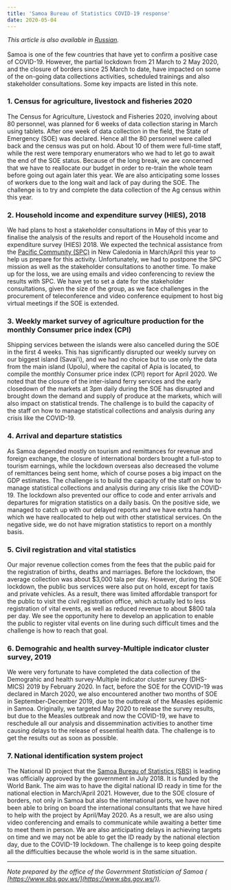```yaml
---
title: 'Samoa Bureau of Statistics COVID-19 response'
date: 2020-05-04
---
```


_This article is also available in
[Russian](/samoa-bureau-of-statistics-covid19-response-RU.pdf)._<br/><br/> Samoa
is one of the few countries that have yet to confirm a positive case of
COVID-19. However, the partial lockdown from 21 March to 2 May 2020, and the
closure of borders since 25 March to date, have impacted on some of the on-going
data collections activities, scheduled trainings and also stakeholder
consultations. Some key impacts are listed in this note.

### 1. Census for agriculture, livestock and fisheries 2020

The Census for Agriculture, Livestock and Fisheries 2020, involving about 80
personnel, was planned for 6 weeks of data collection staring in March using
tablets. After one week of data collection in the field, the State of Emergency
(SOE) was declared. Hence all the 80 personnel were called back and the census
was put on hold. About 10 of them were full-time staff, while the rest were
temporary enumerators who we had to let go to await the end of the SOE status.
Because of the long break, we are concerned that we have to reallocate our
budget in order to re-train the whole team before going out again later this
year. We are also anticipating some losses of workers due to the long wait and
lack of pay during the SOE. The challenge is to try and complete the data
collection of the Ag census within this year.

### 2. Household income and expenditure survey (HIES), 2018

We had plans to host a stakeholder consultations in May of this year to finalise
the analysis of the results and report of the Household income and expenditure
survey (HIES) 2018. We expected the technical assistance from the
[Pacific Community (SPC)](https://sdd.spc.int/) in New Caledonia in March/April
this year to help us prepare for this activity. Unfortunately, we had to
postpone the SPC mission as well as the stakeholder consultations to another
time. To make up for the loss, we are using emails and video conferencing to
review the results with SPC. We have yet to set a date for the stakeholder
consultations, given the size of the group, as we face challenges in the
procurement of teleconference and video conference equipment to host big virtual
meetings if the SOE is extended.

### 3. Weekly market survey of agriculture production for the monthly Consumer price index (CPI)

Shipping services between the islands were also cancelled during the SOE in the
first 4 weeks. This has significantly disrupted our weekly survey on our biggest
island (Savai’i), and we had no choice but to use only the data from the main
island (Upolu), where the capital of Apia is located, to compile the monthly
Consumer price index (CPI) report for April 2020. We noted that the closure of
the inter-island ferry services and the early closedown of the markets at 3pm
daily during the SOE has disrupted and brought down the demand and supply of
produce at the markets, which will also impact on statistical trends. The
challenge is to build the capacity of the staff on how to manage statistical
collections and analysis during any crisis like the COVID-19.

### 4. Arrival and departure statistics

As Samoa depended mostly on tourism and remittances for revenue and foreign
exchange, the closure of international borders brought a full-stop to tourism
earnings, while the lockdown overseas also decreased the volume of remittances
being sent home, which of course poses a big impact on the GDP estimates. The
challenge is to build the capacity of the staff on how to manage statistical
collections and analysis during any crisis like the COVID-19. The lockdown also
prevented our office to code and enter arrivals and departures for migration
statistics on a daily basis. On the positive side, we managed to catch up with
our delayed reports and we have extra hands which we have reallocated to help
out with other statistical services. On the negative side, we do not have
migration statistics to report on a monthly basis.

### 5. Civil registration and vital statistics

Our major revenue collection comes from the fees that the public paid for the
registration of births, deaths and marriages. Before the lockdown, the average
collection was about $3,000 tala per day. However, during the SOE lockdown, the
public bus services were also put on hold, except for taxis and private
vehicles. As a result, there was limited affordable transport for the public to
visit the civil registration office, which actually led to less registration of
vital events, as well as reduced revenue to about $800 tala per day. We see the
opportunity here to develop an application to enable the public to register
vital events on line during such difficult times and the challenge is how to
reach that goal.

### 6. Demograhic and health survey-Multiple indicator cluster survey, 2019

We were very fortunate to have completed the data collection of the Demograhic
and health survey-Multiple indicator cluster survey (DHS-MICS) 2019 by
February 2020. In fact, before the SOE for the COVID-19 was declared in March
2020, we also encountered another two months of SOE in September-December 2019,
due to the outbreak of the Measles epidemic in Samoa. Originally, we targeted
May 2020 to release the survey results, but due to the Measles outbreak and now
the COVID-19, we have to reschedule all our analysis and dissemmination
activities to another time causing delays to the release of essential health
data. The challenge is to get the results out as soon as possible.

### 7. National identification system project

The National ID project that the
[Samoa Bureau of Statistics (SBS)](https://www.sbs.gov.ws/) is leading was
officially approved by the government in July 2018. It is funded by the World
Bank. The aim was to have the digital national ID ready in time for the national
election in March/April 2021. However, due to the SOE closure of borders, not
only in Samoa but also the international ports, we have not been able to bring
on board the international consultants that we have hired to help with the
project by April/May 2020. As a result, we are also using video conferencing and
emails to communicate while awaiting a better time to meet them in person. We
are also anticipating delays in achieving targets on time and we may not be able
to get the ID ready by the national election day, due to the COVID-19 lockdown.
The challenge is to keep going despite all the difficulties because the whole
world is in the same situation.

---

_Note prepared by the office of the Government Statistician of Samoa (
[https://www.sbs.gov.ws/](https://www.sbs.gov.ws/))._
